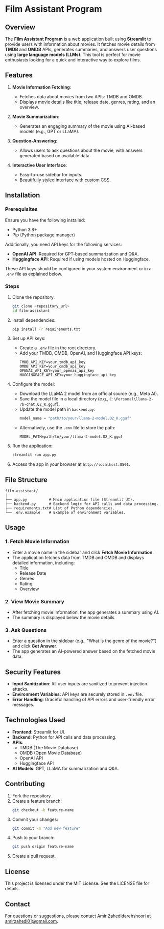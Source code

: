 # Film Assistant Program

## Overview

The **Film Assistant Program** is a web application built using **Streamlit** to provide users with information about movies. It fetches movie details from **TMDB** and **OMDB** APIs, generates summaries, and answers user questions using **large language models (LLMs)**. This tool is perfect for movie enthusiasts looking for a quick and interactive way to explore films.

## Features

1. **Movie Information Fetching**:

   - Fetches data about movies from two APIs: TMDB and OMDB.
   - Displays movie details like title, release date, genres, rating, and an overview.

2. **Movie Summarization**:

   - Generates an engaging summary of the movie using AI-based models (e.g., GPT or LLaMA).

3. **Question-Answering**:

   - Allows users to ask questions about the movie, with answers generated based on available data.

4. **Interactive User Interface**:

   - Easy-to-use sidebar for inputs.
   - Beautifully styled interface with custom CSS.

## Installation

### Prerequisites

Ensure you have the following installed:

- Python 3.8+
- Pip (Python package manager)

Additionally, you need API keys for the following services:

- **OpenAI API**: Required for GPT-based summarization and Q&A.
- **Huggingface API**: Required if using models hosted on Huggingface.

These API keys should be configured in your system environment or in a `.env` file as explained below.

### Steps

1. Clone the repository:

   ```bash
   git clone <repository_url>
   cd film-assistant
   ```

2. Install dependencies:

   ```bash
   pip install -r requirements.txt
   ```

3. Set up API keys:

   - Create a `.env` file in the root directory.
   - Add your TMDB, OMDB, OpenAI, and Huggingface API keys:
     ```env
     TMDB_API_KEY=your_tmdb_api_key
     OMDB_API_KEY=your_omdb_api_key
     OPENAI_API_KEY=your_openai_api_key
     HUGGINGFACE_API_KEY=your_huggingface_api_key
     ```

4. Configure the model:

   - Download the LLaMA 2 model from an official source (e.g., Meta AI).
   - Save the model file in a local directory (e.g., `C:\Personal\llama-2-7b-chat.Q2_K.gguf`).
   - Update the model path in `backend.py`:
     ```python
     model_name = "path/to/your/llama-2-model.Q2_K.gguf"
     ```
   - Alternatively, use the `.env` file to store the path:
     ```env
     MODEL_PATH=path/to/your/llama-2-model.Q2_K.gguf
     ```

5. Run the application:

   ```bash
   streamlit run app.py
   ```

6. Access the app in your browser at `http://localhost:8501`.

## File Structure

```
film-assistant/
|
├── app.py          # Main application file (Streamlit UI).
├── backend.py      # Backend logic for API calls and data processing.
├── requirements.txt# List of Python dependencies.
└── .env.example    # Example of environment variables.
```

## Usage

### 1. Fetch Movie Information

- Enter a movie name in the sidebar and click **Fetch Movie Information**.
- The application fetches data from TMDB and OMDB and displays detailed information, including:
  - Title
  - Release Date
  - Genres
  - Rating
  - Overview

### 2. View Movie Summary

- After fetching movie information, the app generates a summary using AI.
- The summary is displayed below the movie details.

### 3. Ask Questions

- Enter a question in the sidebar (e.g., "What is the genre of the movie?") and click **Get Answer**.
- The app generates an AI-powered answer based on the fetched movie data.

## Security Features

- **Input Sanitization**: All user inputs are sanitized to prevent injection attacks.
- **Environment Variables**: API keys are securely stored in `.env` file.
- **Error Handling**: Graceful handling of API errors and user-friendly error messages.

## Technologies Used

- **Frontend**: Streamlit for UI.
- **Backend**: Python for API calls and data processing.
- **APIs**:
  - TMDB (The Movie Database)
  - OMDB (Open Movie Database)
  - OpenAI API
  - Huggingface API
- **AI Models**: GPT, LLaMA for summarization and Q&A.

## Contributing

1. Fork the repository.
2. Create a feature branch:
   ```bash
   git checkout -b feature-name
   ```
3. Commit your changes:
   ```bash
   git commit -m "Add new feature"
   ```
4. Push to your branch:
   ```bash
   git push origin feature-name
   ```
5. Create a pull request.

## License

This project is licensed under the MIT License. See the LICENSE file for details.

## Contact

For questions or suggestions, please contact Amir Zahedidarehshoori at [amirzahedi01@gmail.com](mailto:amirzahedi01@gmail.com).

